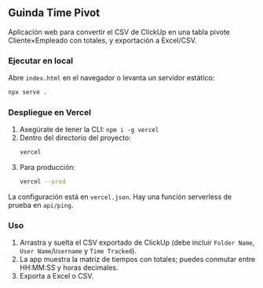 ## Guinda Time Pivot

Aplicación web para convertir el CSV de ClickUp en una tabla pivote Cliente×Empleado con totales, y exportación a Excel/CSV.

### Ejecutar en local

Abre `index.html` en el navegador o levanta un servidor estático:

```bash
npx serve .
```

### Despliegue en Vercel

1. Asegúrate de tener la CLI: `npm i -g vercel`
2. Dentro del directorio del proyecto:
   ```bash
   vercel
   ```
3. Para producción:
   ```bash
   vercel --prod
   ```

La configuración está en `vercel.json`. Hay una función serverless de prueba en `api/ping`.

### Uso

1. Arrastra y suelta el CSV exportado de ClickUp (debe incluir `Folder Name`, `User Name`/`Username` y `Time Tracked`).
2. La app muestra la matriz de tiempos con totales; puedes conmutar entre HH:MM:SS y horas decimales.
3. Exporta a Excel o CSV.


